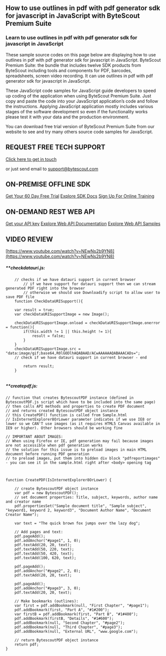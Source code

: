 ## How to use outlines in pdf with pdf generator sdk for javascript in JavaScript with ByteScout Premium Suite

### Learn to use outlines in pdf with pdf generator sdk for javascript in JavaScript

These sample source codes on this page below are displaying how to use outlines in pdf with pdf generator sdk for javascript in JavaScript. ByteScout Premium Suite: the bundle that includes twelve SDK products from ByteScout including tools and components for PDF, barcodes, spreadsheets, screen video recording. It can use outlines in pdf with pdf generator sdk for javascript in JavaScript.

 These JavaScript code samples for JavaScript guide developers to speed up coding of the application when using ByteScout Premium Suite. Just copy and paste the code into your JavaScript application’s code and follow the instructions. Applying JavaScript application mostly includes various stages of the software development so even if the functionality works please test it with your data and the production environment.

You can download free trial version of ByteScout Premium Suite from our website to see and try many others source code samples for JavaScript.

## REQUEST FREE TECH SUPPORT

[Click here to get in touch](https://bytescout.zendesk.com/hc/en-us/requests/new?subject=ByteScout%20Premium%20Suite%20Question)

or just send email to [support@bytescout.com](mailto:support@bytescout.com?subject=ByteScout%20Premium%20Suite%20Question) 

## ON-PREMISE OFFLINE SDK 

[Get Your 60 Day Free Trial](https://bytescout.com/download/web-installer?utm_source=github-readme)
[Explore SDK Docs](https://bytescout.com/documentation/index.html?utm_source=github-readme)
[Sign Up For Online Training](https://academy.bytescout.com/)


## ON-DEMAND REST WEB API

[Get your API key](https://pdf.co/documentation/api?utm_source=github-readme)
[Explore Web API Documentation](https://pdf.co/documentation/api?utm_source=github-readme)
[Explore Web API Samples](https://github.com/bytescout/ByteScout-SDK-SourceCode/tree/master/PDF.co%20Web%20API)

## VIDEO REVIEW

[https://www.youtube.com/watch?v=NEwNs2b9YN8](https://www.youtube.com/watch?v=NEwNs2b9YN8)




<!-- code block begin -->

##### ****checkdatauri.js:**
    
```
	// checks if we have datauri support in current browser
        // if we have support for datauri support then we can stream generated PDF right into the browser
        // otherwise we should use Downloadify script to allow user to save PDF file
	function CheckDataURISupport(){

	var result = true;
	var checkDataURISupportImage = new Image();

	checkDataURISupportImage.onload = checkDataURISupportImage.onerror = function(){
		if(this.width != 1 || this.height != 1){
			result = false;
		}
	}
	checkDataURISupportImage.src = "data:image/gif;base64,R0lGODlhAQABAAD/ACwAAAAAAQABAAACADs=";
	// check if we have datauri support in current browser - end

		return result;
	}


```

<!-- code block end -->    

<!-- code block begin -->

##### ****createpdf.js:**
    
```
// function that creates BytescoutPDF instance (defined in BytescoutPDF.js script which have to be included into the same page)
// then calls API methods and properties to create PDF document
// and returns created BytescoutPDF object instance
// this CreatePDF() function is called from Sample.html
// IsInternetExplorer8OrLower parameter indicates if we use IE8 or lower so we CAN'T use images (as it requires HTML5 Canvas available in IE9 or higher). Other browsers should be working fine

// IMPORTANT ABOUT IMAGES: 
// When using Firefox or IE, pdf generation may fail because images are not accessible when pdf generation works
// the solution for this issue is to preload images in main HTML document before running PDF generation
// to preload images, put them into hidden div block "pdfreportimages" - you can see it in the sample.html right after <body> opening tag



function CreatePDF(IsInternetExplorer8OrLower) {

    // create BytescoutPDF object instance
    var pdf = new BytescoutPDF();
    // set document properties: Title, subject, keywords, author name and creator name
    pdf.propertiesSet("Sample document title", "Sample subject", "keyword1, keyword 2, keyword3", "Document Author Name", "Document Creator Name");
    
    var text = "The quick brown fox jumps over the lazy dog";

	// Add pages and text:
    pdf.pageAdd();
    pdf.addAnchor("#page1", 1, 0);
    pdf.textAdd(20, 20, text);
    pdf.textAdd(50, 220, text);
    pdf.textAdd(50, 420, text);
    pdf.textAdd(100, 620, text);
    
    pdf.pageAdd();
    pdf.addAnchor("#page2", 2, 0);
    pdf.textAdd(20, 20, text);
    
    pdf.pageAdd();
    pdf.addAnchor("#page3", 3, 0);
    pdf.textAdd(20, 20, text);

	// Make bookmarks (outlines):
	var first = pdf.addBookmark(null, "First Chapter", "#page1");
	pdf.addBookmark(first, "Part A", "#1#200");
	var firstB = pdf.addBookmark(first, "Part B", "#1#400");
	pdf.addBookmark(firstB, "Details", "#1#600");
	pdf.addBookmark(null, "Second Chapter", "#page2");
	pdf.addBookmark(null, "Third Chapter", "#page3");
	pdf.addBookmark(null, "External URL", "www.google.com");
	
	// return BytescoutPDF object instance
    return pdf;
}


```

<!-- code block end -->